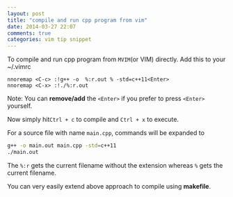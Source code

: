 ```yaml
---
layout: post
title: "compile and run cpp program from vim"
date: 2014-03-27 22:07
comments: true
categories: vim tip snippet
---
```


To compile and run cpp program from `MVIM`(or VIM) directly. Add this to
your ~/.vimrc

```vim
nnoremap <C-c> :!g++ -o  %:r.out % -std=c++11<Enter>
nnoremap <C-x> :!./%:r.out
```
Note: You can **remove/add** the `<Enter>` if you prefer to press `<Enter>` yourself.

Now simply hit`Ctrl + c` to compile and `Ctrl + x` to execute.


For a source file with name `main.cpp`, commands will be expanded to
```sh
g++ -o main.out main.cpp -std=c++11
./main.out 

```

The `%:r` gets the current filename without the extension whereas `%`
gets the current filename.

You can very easily extend above approach to compile using **makefile**.


